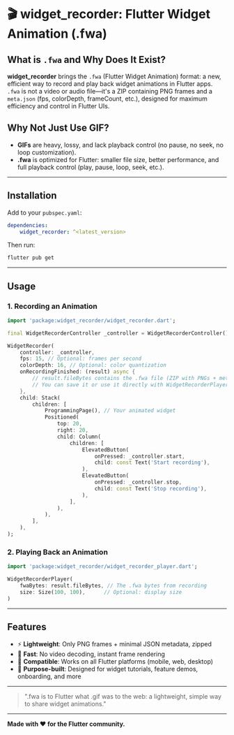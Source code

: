 

# 🎬 widget_recorder: Flutter Widget Animation (.fwa)

## What is `.fwa` and Why Does It Exist?

**widget_recorder** brings the `.fwa` (Flutter Widget Animation) format: a new, efficient way to record and play back widget animations in Flutter apps. `.fwa` is not a video or audio file—it's a ZIP containing PNG frames and a `meta.json` (fps, colorDepth, frameCount, etc.), designed for maximum efficiency and control in Flutter UIs.

## Why Not Just Use GIF?

- **GIFs** are heavy, lossy, and lack playback control (no pause, no seek, no loop customization).
- **.fwa** is optimized for Flutter: smaller file size, better performance, and full playback control (play, pause, loop, seek, etc.).

---

## Installation

Add to your `pubspec.yaml`:

```yaml
dependencies:
	widget_recorder: ^<latest_version>
```

Then run:

```sh
flutter pub get
```

---

## Usage

### 1. Recording an Animation

```dart
import 'package:widget_recorder/widget_recorder.dart';

final WidgetRecorderController _controller = WidgetRecorderController();

WidgetRecorder(
	controller: _controller,
	fps: 15, // Optional: frames per second
	colorDepth: 16, // Optional: color quantization
	onRecordingFinished: (result) async {
		// result.fileBytes contains the .fwa file (ZIP with PNGs + meta.json)
		// You can save it or use it directly with WidgetRecorderPlayer
	},
	child: Stack(
		children: [
			ProgrammingPage(), // Your animated widget
			Positioned(
				top: 20,
				right: 20,
				child: Column(
					children: [
						ElevatedButton(
							onPressed: _controller.start,
							child: const Text('Start recording'),
						),
						ElevatedButton(
							onPressed: _controller.stop,
							child: const Text('Stop recording'),
						),
					],
				),
			),
		],
	),
);
```

### 2. Playing Back an Animation

```dart
import 'package:widget_recorder/widget_recorder_player.dart';

WidgetRecorderPlayer(
	fwaBytes: result.fileBytes, // The .fwa bytes from recording
	size: Size(100, 100),      // Optional: display size
)
```

---

## Features

- ⚡ **Lightweight**: Only PNG frames + minimal JSON metadata, zipped
- 🚀 **Fast**: No video decoding, instant frame rendering
- 🧩 **Compatible**: Works on all Flutter platforms (mobile, web, desktop)
- 🎯 **Purpose-built**: Designed for widget tutorials, feature demos, onboarding, and more

---

> ".fwa is to Flutter what .gif was to the web: a lightweight, simple way to share widget animations."

---

**Made with ❤️ for the Flutter community.**
